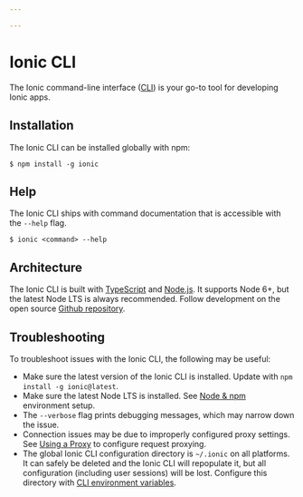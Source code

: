 ```yaml
---

---
```


# Ionic CLI

The Ionic command-line interface ([CLI](/docs/faq/glossary#cli)) is your go-to tool for developing Ionic apps.

## Installation

The Ionic CLI can be installed globally with npm:

```shell
$ npm install -g ionic
```

## Help

The Ionic CLI ships with command documentation that is accessible with the `--help` flag.

```shell
$ ionic <command> --help
```

<!-- TODO: image? -->

## Architecture

The Ionic CLI is built with [TypeScript](/docs/faq/glossary#typescript) and [Node.js](/docs/faq/glossary#node). It supports Node 6+, but the latest Node LTS is always recommended. Follow development on the open source <a href="https://github.com/ionic-team/ionic-cli" target="_blank">Github repository</a>.

## Troubleshooting

To troubleshoot issues with the Ionic CLI, the following may be useful:

- Make sure the latest version of the Ionic CLI is installed. Update with `npm install -g ionic@latest`.
- Make sure the latest Node LTS is installed. See [Node & npm](/docs/installation/environment#node-npm) environment setup.
- The `--verbose` flag prints debugging messages, which may narrow down the issue.
- Connection issues may be due to improperly configured proxy settings. See [Using a Proxy](/docs/cli/configuring#using-a-proxy) to configure request proxying.
- The global Ionic CLI configuration directory is `~/.ionic` on all platforms. It can safely be deleted and the Ionic CLI will repopulate it, but all configuration (including user sessions) will be lost. Configure this directory with [CLI environment variables](/docs/cli/configuration#environment-variables).
